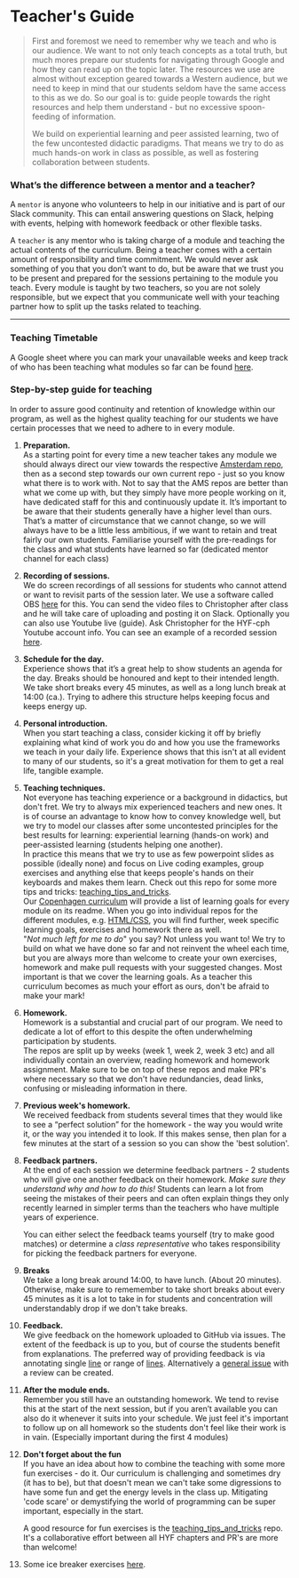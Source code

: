 # Teacher's Guide

>First and foremost we need to remember why we teach and who is our audience. We want to not only teach concepts as a total truth, but much mores prepare our students for navigating through Google and how they can read up on the topic later. The resources we use are almost without exception geared towards a Western audience, but we need to keep in mind that our students seldom have the same access to this as we do. So our goal is to: guide people towards the right resources and help them understand - but no excessive spoon-feeding of information. <p>
 We build on experiential learning and peer assisted learning, two of the few uncontested didactic paradigms. That means we try to do as much hands-on work in class as possible, as well as fostering collaboration between students.

### What’s the difference between a mentor and a teacher? 
A `mentor` is anyone who volunteers to help in our initiative and is part of our Slack community. This can entail answering questions on Slack, helping with events, helping with homework feedback or other flexible tasks.

A `teacher` is any mentor who is taking charge of a module and teaching the actual contents of the curriculum. Being a teacher comes with a certain amount of responsibility and time commitment. We would never ask something of you that you don’t want to do, but be aware that we trust you to be present and prepared for the sessions pertaining to the module you teach. Every module is taught by two teachers, so you are not solely responsible, but we expect that you communicate well with your teaching partner how to split up the tasks related to teaching.

---

### Teaching Timetable
A Google sheet where you can mark your unavailable weeks and keep track of who has been teaching what modules so far can be found [here](https://docs.google.com/spreadsheets/d/1uYSzLetZxhIUIlpk0Si3KgQ9I1-yniif37-Te_7X4j8/edit?usp=sharing).

### Step-by-step guide for teaching
In order to assure good continuity and retention of knowledge within our program, as well as the highest quality teaching for our students we have certain processes that we need to adhere to in every module.

1. **Preparation.** <br>As a starting point for every time a new teacher takes any module we should always direct our view towards the respective [Amsterdam repo](https://github.com/HackYourFuture/curriculum), then as a second step towards our own current repo - just so you know what there is to work with. Not to say that the AMS repos are better than what we come up with, but they simply have more people working on it, have dedicated staff for this and continuously update it. It’s important to be aware that their students generally have a higher level than ours. That’s a matter of circumstance that we cannot change, so we will always have to be a little less ambitious, if we want to retain and treat fairly our own students. Familiarise yourself with the pre-readings for the class and what students have learned so far (dedicated mentor channel for each class)

2. **Recording of sessions.** <br>We do screen recordings of all sessions for students who cannot attend or want to revisit parts of the session later. We use a software called OBS [here](https://obsproject.com/) for this. You can send the video files to Christopher after class and he will take care of uploading and posting it on Slack. Optionally you can also use Youtube live (guide). Ask Christopher for the HYF-cph Youtube account info. You can see an example of a recorded session [here](https://www.youtube.com/edit?o=U&video_id=72CMjs61vIw).

3. **Schedule for the day.** <br> Experience shows that it’s a great help to show students an agenda for the day. Breaks should be honoured and kept to their intended length. We take short breaks every 45 minutes, as well as a long lunch break at 14:00 (ca.). Trying to adhere this structure helps keeping focus and keeps energy up.

4. **Personal introduction.** <br>
When you start teaching a class, consider kicking it off by briefly explaining what kind of work you do and how you use the frameworks we teach in your daily life. Experience shows that this isn't at all evident to many of our students, so it's a great motivation for them to get a real life, tangible example.

5. **Teaching techniques.** <br> 
Not everyone has teaching experience or a background in didactics, but don't fret. We try to always mix experienced teachers and new ones. It is of course an advantage to know how to convey knowledge well, but we try to model our classes after some uncontested principles for the best results for learning: experiential learning (hands-on work) and peer-assisted learning (students helping one another).  
In practice this means that we try to use as few powerpoint slides as possible (ideally none) and focus on Live coding examples, group exercises and anything else that keeps people's hands on their keyboards and makes them learn. Check out this repo for some more tips and tricks: [teaching_tips_and_tricks](https://github.com/HackYourFuture/teaching_tips_tricks).  
Our [Copenhagen curriculum](https://github.com/HackYourFuture-CPH/curriculum) will provide a list of learning goals for every module on its readme. When you go into individual repos for the different modules, e.g. [HTML/CSS](https://github.com/HackYourFuture-CPH/HTML-CSS), you will find further, week specific learning goals, exercises and homework there as well.  
"_Not much left for me to do_" you say? Not unless you want to! We try to build on what we have done so far and not reinvent the wheel each time, but you are always more than welcome to create your own exercises, homework and make pull requests with your suggested changes. Most important is that we cover the learning goals. As a teacher this curriculum becomes as much your effort as ours, don't be afraid to make your mark!

6. **Homework.** <br>
Homework is a substantial and crucial part of our program. We need to dedicate a lot of effort to this despite the often underwhelming participation by students.<br>
The repos are split up by weeks (week 1, week 2, week 3 etc) and all individually contain an overview, reading homework and homework assignment. Make sure to be on top of these repos and make PR's where necessary so that we don't have redundancies, dead links, confusing or misleading information in there.
  
7. **Previous week's homework.** <br> 
We received feedback from students several times that they would like to see a “perfect solution” for the homework - the way you would write it, or the way you intended it to look. If this makes sense, then plan for a few minutes at the start of a  session so you can show the 'best solution'.

8. **Feedback partners.** <br>
At the end of each session we determine feedback partners - 2 students who will give one another feedback on their homework. *Make sure they understand why and how to do this!* Students can learn a lot from seeing the mistakes of their peers and can often explain things they only recently learned in simpler terms than the teachers who have multiple years of experience.<p>
You can either select the feedback teams yourself (try to make good matches) or determine a *class representative* who takes responsibility for picking the feedback partners for everyone. 

9. **Breaks** <br>
We take a long break around 14:00, to have lunch. (About 20 minutes). Otherwise, make sure to rememember to take short breaks about every 45 minutes as it is a lot to take in for students and concentration will understandably drop if we don't take breaks.

10. **Feedback.** <br>
We give feedback on the homework uploaded to GitHub via issues. The extent of the feedback is up to you, but of course the students benefit from explanations. The preferred way of providing feedback is via annotating single [line](https://github.com/ShazaMaher/week-01/issues/1) or range of [lines](https://github.com/ShazaMaher/week-01/issues/2). Alternatively a [general issue](https://github.com/chsaqib/hyf-html-css/issues/1) with a review can be created.

11. **After the module ends.** <br> Remember you still have an outstanding homework. We tend to revise this at the start of the next session, but if you aren’t available you can also do it whenever it suits into your schedule. We just feel it's important to follow up on all homework so the students don't feel like their work is in vain. (Especially important during the first 4 modules)

12. **Don't forget about the fun** <br>
If you have an idea about how to combine the teaching with some more fun exercises - do it. Our curriculum is challenging and sometimes dry (it has to be), but that doesn't mean we can't take some digressions to have some fun and get the energy levels in the class up. Mitigating 'code scare' or demystifying the world of programming can be super important, especially in the start. <p>
A good resource for fun exercises is the [teaching_tips_and_tricks](https://github.com/HackYourFuture/teaching_tips_tricks) repo. It's a collaborative effort between all HYF chapters and PR's are more than welcome!

13. Some ice breaker exercises [here](https://icebreakerideas.com/quick-icebreakers/#Ground_Rules_for_Quick_Icebreaker_Games).

